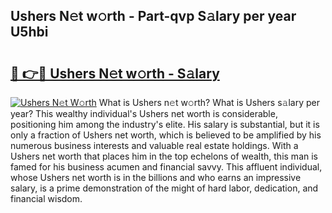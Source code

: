 ## Ushers N𝚎t w𝚘rth - Part-qvp S𝚊lary per year U5hbi

# <h2><a href="http://gc0oer.nevu.top/?p=Ushers">🔗 👉🔴 Ushers N𝚎t w𝚘rth - S𝚊lary</a></h2>

[![Ushers N𝚎t W𝚘rth](https://i.imgur.com/Oavwk0R.jpeg)](http://gc0oer.nevu.top/?p=Ushers)
What is Ushers n𝚎t w𝚘rth? What is Ushers s𝚊lary per year?
This wealthy individual's Ushers net worth is considerable, positioning him among the industry's elite. His salary is substantial, but it is only a fraction of Ushers net worth, which is believed to be amplified by his numerous business interests and valuable real estate holdings. With a Ushers net worth that places him in the top echelons of wealth, this man is famed for his business acumen and financial savvy. This affluent individual, whose Ushers net worth is in the billions and who earns an impressive salary, is a prime demonstration of the might of hard labor, dedication, and financial wisdom.
